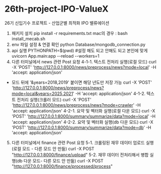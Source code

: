 # 26th-project-IPO-ValueX
26기 신입기수 프로젝트 - 산업군별 최적화 IPO 밸류에이션

1. 패키지 설치
pip install -r requirements.txt
mac의 경우 : bash install_mecab.sh
2. env 파일 설정 & 연결 확인
python Database/mongodb_connection.py      
3. api 실행
PYTHONPATH=$(pwd) #설정 해도 되고 안해도 되고 본인에 맞게
uvicorn App.main:app --reload --workers=1
4. 다른 터미널에서 news 관련 Post 요청
4-1-1. 텍스트 전처리 실행(로컬 모드)
curl -X 'POST' 'http://127.0.0.1:8000/news/preprocess/news?mode=local' -H 'accept: application/json' 
- 모드 뒤에 '&years=2018,2019' 붙이면 해당 년도만 저장 가능
curl -X 'POST' 'http://127.0.0.1:8000/news/preprocess/news?mode=local&years=2025,2021' -H 'accept: application/json'
4-1-2. 텍스트 전처리 실행(크롤러 모드)
curl -X 'POST' 'http://127.0.0.1:8000/news/preprocess/news?mode=crawler' -H 'accept: application/json'
4-2-1. 요약 및 벡터화 실행(로컬 다운 모드)
curl -X 'POST' 'http://127.0.0.1:8000/summary/summarize/data?mode=local' -H 'accept: application/json'
4-2-2. 요약 및 벡터화 실행(db 다운 모드)
curl -X 'POST' 'http://127.0.0.1:8000/summary/summarize/data?mode=db' -H 'accept: application/json'
5. 다른 터미널에서 finance 관련 Post 요청
5-1. 크롤링된 재무 데이터 업로드 실행(로컬 모드 - 다른 모드 안 만듦)
curl -X POST "http://127.0.0.1:8000/finance/upload"
5-2. 재무 데이터 전처리해서 병합 실행(db 다운 모드- 다른 모드 안 만듦)
curl -X POST "http://127.0.0.1:8000/finance/processed/process"
